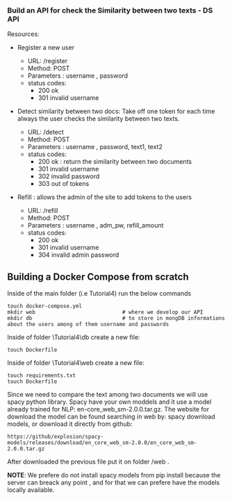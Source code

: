 ### Build an API for check the Similarity between two texts - DS API

Resources:

- Register a new user

    - URL: /register
    - Method: POST
    - Parameters : username , password
    - status codes: 
      - 200 ok
      - 301 invalid username

- Detect similarity between two docs: Take off one token for each time always the user checks the similarity between two texts.

    - URL: /detect
    - Method: POST
    - Parameters : username , password, text1, text2
    - status codes: 
      - 200 ok : return the similarity between two documents
      - 301 invalid username
      - 302 invalid password
      - 303 out of tokens

- Refill : allows the admin of the site to add tokens to the users

    - URL: /refill
    - Method: POST
    - Parameters : username , adm_pw, refill_amount
    - status codes: 
      - 200 ok
      - 301 invalid username
      - 304 invalid admin password
    
## Building a Docker Compose from scratch
    
Inside of the main folder (i.e Tutorial4) run the below commands
    
    touch docker-compose.yml
    mkdir web                            # where we develop our API
    mkdir db                             # to store in mongDB informations about the users among of them username and passwords
        
Inside of folder \Tutorial4\db create a new file:
   
    touch Dockerfile
   
Inside of folder \Tutorial4\web create a new file:

    touch requirements.txt   
    touch Dockerfile
        
Since we need to compare the text among two documents we will use spacy python library. Spacy have your own moddels and it use a model already trained for NLP: en-core_web_sm-2.0.0.tar.gz. The website for download the model can be found searching in web by: spacy download models, or download it directly from github: 

    https://github/explosion/spacy-models/releases/download/en_core_web_sm-2.0.0/en_core_web_sm-2.0.0.tar.gz

After downloaded the previous file put it on folder /web .

**NOTE**: We prefere do not install spacy models from pip install because the server can breack any point , and for that we can prefere have the models locally available.




